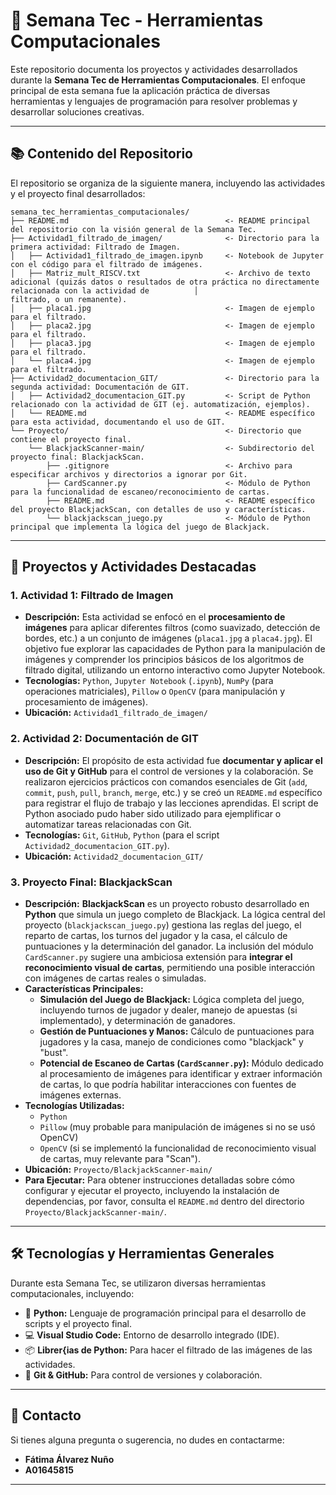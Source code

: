 # 🚀 Semana Tec - Herramientas Computacionales

Este repositorio documenta los proyectos y actividades desarrollados durante la **Semana Tec de Herramientas Computacionales**. El enfoque principal de esta semana fue la aplicación práctica de diversas herramientas y lenguajes de programación para resolver problemas y desarrollar soluciones creativas.

---

## 📚 Contenido del Repositorio

El repositorio se organiza de la siguiente manera, incluyendo las actividades y el proyecto final desarrollados:
```
semana_tec_herramientas_computacionales/
├── README.md                                   <- README principal del repositorio con la visión general de la Semana Tec.
├── Actividad1_filtrado_de_imagen/              <- Directorio para la primera actividad: Filtrado de Imagen.
│   ├── Actividad1_filtrado_de_imagen.ipynb     <- Notebook de Jupyter con el código para el filtrado de imágenes.
│   ├── Matriz_mult_RISCV.txt                   <- Archivo de texto adicional (quizás datos o resultados de otra práctica no directamente relacionada con la actividad de          │                                                   filtrado, o un remanente).
│   ├── placa1.jpg                              <- Imagen de ejemplo para el filtrado.
│   ├── placa2.jpg                              <- Imagen de ejemplo para el filtrado.
│   ├── placa3.jpg                              <- Imagen de ejemplo para el filtrado.
│   └── placa4.jpg                              <- Imagen de ejemplo para el filtrado.
├── Actividad2_documentacion_GIT/               <- Directorio para la segunda actividad: Documentación de GIT.
│   ├── Actividad2_documentacion_GIT.py         <- Script de Python relacionado con la actividad de GIT (ej. automatización, ejemplos).
│   └── README.md                               <- README específico para esta actividad, documentando el uso de GIT.
└── Proyecto/                                   <- Directorio que contiene el proyecto final.
    └── BlackjackScanner-main/                  <- Subdirectorio del proyecto final: BlackjackScan.
        ├── .gitignore                          <- Archivo para especificar archivos y directorios a ignorar por Git.
        ├── CardScanner.py                      <- Módulo de Python para la funcionalidad de escaneo/reconocimiento de cartas.
        ├── README.md                           <- README específico del proyecto BlackjackScan, con detalles de uso y características.
        └── blackjackscan_juego.py              <- Módulo de Python principal que implementa la lógica del juego de Blackjack.        
```
---

## 🎯 Proyectos y Actividades Destacadas

### 1. Actividad 1: Filtrado de Imagen
* **Descripción:** Esta actividad se enfocó en el **procesamiento de imágenes** para aplicar diferentes filtros (como suavizado, detección de bordes, etc.) a un conjunto de imágenes (`placa1.jpg` a `placa4.jpg`). El objetivo fue explorar las capacidades de Python para la manipulación de imágenes y comprender los principios básicos de los algoritmos de filtrado digital, utilizando un entorno interactivo como Jupyter Notebook.
* **Tecnologías:** `Python`, `Jupyter Notebook` (`.ipynb`), `NumPy` (para operaciones matriciales), `Pillow` o `OpenCV` (para manipulación y procesamiento de imágenes).
* **Ubicación:** `Actividad1_filtrado_de_imagen/`

### 2. Actividad 2: Documentación de GIT
* **Descripción:** El propósito de esta actividad fue **documentar y aplicar el uso de Git y GitHub** para el control de versiones y la colaboración. Se realizaron ejercicios prácticos con comandos esenciales de Git (`add`, `commit`, `push`, `pull`, `branch`, `merge`, etc.) y se creó un `README.md` específico para registrar el flujo de trabajo y las lecciones aprendidas. El script de Python asociado pudo haber sido utilizado para ejemplificar o automatizar tareas relacionadas con Git.
* **Tecnologías:** `Git`, `GitHub`, `Python` (para el script `Actividad2_documentacion_GIT.py`).
* **Ubicación:** `Actividad2_documentacion_GIT/`

### 3. Proyecto Final: BlackjackScan

* **Descripción:** **BlackjackScan** es un proyecto robusto desarrollado en **Python** que simula un juego completo de Blackjack. La lógica central del proyecto (`blackjackscan_juego.py`) gestiona las reglas del juego, el reparto de cartas, los turnos del jugador y la casa, el cálculo de puntuaciones y la determinación del ganador. La inclusión del módulo `CardScanner.py` sugiere una ambiciosa extensión para **integrar el reconocimiento visual de cartas**, permitiendo una posible interacción con imágenes de cartas reales o simuladas.
* **Características Principales:**
    * **Simulación del Juego de Blackjack:** Lógica completa del juego, incluyendo turnos de jugador y dealer, manejo de apuestas (si implementado), y determinación de ganadores.
    * **Gestión de Puntuaciones y Manos:** Cálculo de puntuaciones para jugadores y la casa, manejo de condiciones como "blackjack" y "bust".
    * **Potencial de Escaneo de Cartas (`CardScanner.py`):** Módulo dedicado al procesamiento de imágenes para identificar y extraer información de cartas, lo que podría habilitar interacciones con fuentes de imágenes externas.
* **Tecnologías Utilizadas:**
    * `Python`
    * `Pillow` (muy probable para manipulación de imágenes si no se usó OpenCV)
    * `OpenCV` (si se implementó la funcionalidad de reconocimiento visual de cartas, muy relevante para "Scan").
* **Ubicación:** `Proyecto/BlackjackScanner-main/`
* **Para Ejecutar:** Para obtener instrucciones detalladas sobre cómo configurar y ejecutar el proyecto, incluyendo la instalación de dependencias, por favor, consulta el `README.md` dentro del directorio `Proyecto/BlackjackScanner-main/`.

---

## 🛠️ Tecnologías y Herramientas Generales

Durante esta Semana Tec, se utilizaron diversas herramientas computacionales, incluyendo:

* 🐍 **Python:** Lenguaje de programación principal para el desarrollo de scripts y el proyecto final.
* 💻 **Visual Studio Code:** Entorno de desarrollo integrado (IDE).
* 📦 **Librer{ias de Python:** Para hacer el filtrado de las imágenes de las actividades.
* 🚀 **Git & GitHub:** Para control de versiones y colaboración.

---

## 📝 Contacto

Si tienes alguna pregunta o sugerencia, no dudes en contactarme:

* **Fátima Álvarez Nuño**
* **A01645815**

---
